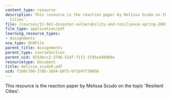 ```yaml
---
content_type: resource
description: This resource is the reaction paper by Melissa Scudo on the topic 'Resilient
  Cities'.
file: /courses/11-941-disaster-vulnerability-and-resilience-spring-2005/f160c790378b3684b973bf1b97f38858_melissa_scudo9.pdf
file_type: application/pdf
learning_resource_types:
- Assignments
ocw_type: OCWFile
parent_title: Assignments
parent_type: CourseSection
parent_uid: 025decc2-3746-51df-f1f2-1fd5ad489b6e
resourcetype: Document
title: melissa_scudo9.pdf
uid: f160c790-378b-3684-b973-bf1b97f38858
---
```

This resource is the reaction paper by Melissa Scudo on the topic 'Resilient Cities'.


